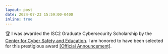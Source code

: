 ```yaml
---
layout: post
date: 2024-07-23 15:59:00-0400
inline: true
---
```


:trophy: I was awarded the ISC2 Graduate Cybersecurity Scholarship by the <a href="https://www.iamcybersafe.org/s/" target="blank">Center for Cyber Safety and Education</a>. I am honored to have been selected for this prestigious award <a target="_blank" href="https://www.iamcybersafe.org/s/2024-scholarship-recipients">&#91;Official Announcement&#93;</a>.